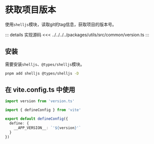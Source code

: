 # 获取项目版本

使用`shelljs`模块，读取git的tag信息，获取项目的版本号。

::: details 实现源码
<<< ../../../../packages/utils/src/common/version.ts
:::

## 安装

需要安装`shelljs`、`@types/shelljs`模块。

```bash
pnpm add shelljs @types/shelljs -D
```

## 在 vite.config.ts 中使用

```ts
import version from 'version.ts'

import { defineConfig } from 'vite'

export default defineConfig({
  define: {
    __APP_VERSION__: `'${version}'`
  }
})
```
